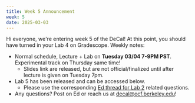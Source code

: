 ```yaml
---
title: Week 5 Announcement
week: 5
date: 2025-03-03
---
```

Hi everyone, we're entering week 5 of the DeCal! At this point, you should have turned in your Lab 4 on Gradescope. 
Weekly notes:
- Normal schedule, Lecture + Lab on **Tuesday 03/04 7-9PM PST**. Experimental track on Thursday same time!
    - Slides link are released, but are not official/finalized until after lecture is given on Tuesday 7pm.
- Lab 5 has been released and can be accessed below.
    - Please use the corresponding [Ed thread for Lab 2](https://edstem.org/us/courses/75831/discussion/6295257) related questions.
- Any questions? Post on Ed or reach us at [decal@ocf.berkeley.edu](mailto:decal@ocf.berkeley.edu)!
